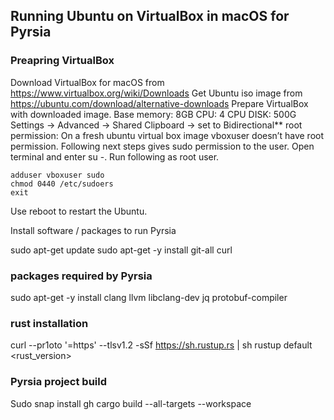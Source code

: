 ## Running Ubuntu on VirtualBox in macOS for Pyrsia

### Preapring VirtualBox

Download VirtualBox for macOS from https://www.virtualbox.org/wiki/Downloads
Get Ubuntu iso image from https://ubuntu.com/download/alternative-downloads
Prepare VirtualBox with downloaded image.
Base memory: 8GB
CPU: 4 CPU
DISK: 500G
Settings -> Advanced -> Shared Clipboard -> set to Bidirectional**
root permission: On a fresh ubuntu virtual box image vboxuser doesn’t have root permission. Following next steps gives sudo permission to the user. Open terminal and enter su -. Run following as root user.

```
adduser vboxuser sudo
chmod 0440 /etc/sudoers
exit
```

Use reboot to restart the Ubuntu.


Install software / packages to run Pyrsia


sudo apt-get update
sudo apt-get -y install git-all curl
### packages required by Pyrsia
sudo apt-get -y install clang llvm libclang-dev jq protobuf-compiler
### rust installation
curl --pr1oto '=https' --tlsv1.2 -sSf https://sh.rustup.rs | sh
rustup default <rust_version>
### Pyrsia project build
Sudo snap install gh
cargo build --all-targets --workspace

